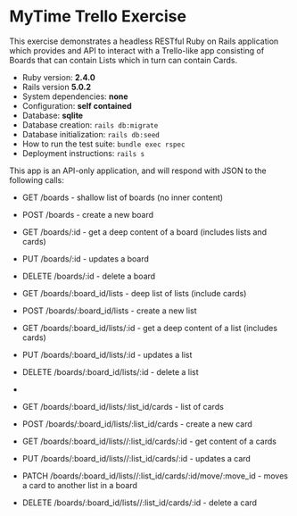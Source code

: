 # MyTime Trello Exercise

This exercise demonstrates a headless RESTful Ruby on Rails application which provides and API to interact with a Trello-like app consisting of Boards that can contain Lists which in turn can contain Cards.

* Ruby version: **2.4.0**
* Rails version **5.0.2**
* System dependencies: **none**
* Configuration: **self contained**
* Database: **sqlite**
* Database creation: `rails db:migrate`
* Database initialization: `rails db:seed`
* How to run the test suite: `bundle exec rspec`
* Deployment instructions: `rails s`

This app is an API-only application, and will respond with JSON to the following calls:

* GET /boards - shallow list of boards (no inner content)
* POST /boards - create a new board
* GET /boards/:id - get a deep content of a board (includes lists and cards)
* PUT /boards/:id - updates a board
* DELETE /boards/:id - delete a board

* GET /boards/:board_id/lists - deep list of lists (include cards)
* POST /boards/:board_id/lists - create a new list
* GET /boards/:board_id/lists/:id - get a deep content of a list (includes cards)
* PUT /boards/:board_id/lists/:id - updates a list
* DELETE /boards/:board_id/lists/:id - delete a list
* 
* GET /boards/:board_id/lists/:list_id/cards - list of cards
* POST /boards/:board_id/lists/:list_id/cards - create a new card
* GET /boards/:board_id/lists//:list_id/cards/:id - get content of a cards
* PUT /boards/:board_id/lists//:list_id/cards/:id - updates a card
* PATCH /boards/:board_id/lists//:list_id/cards/:id/move/:move_id - moves a card to another list in a board
* DELETE /boards/:board_id/lists//:list_id/cards/:id - delete a card
